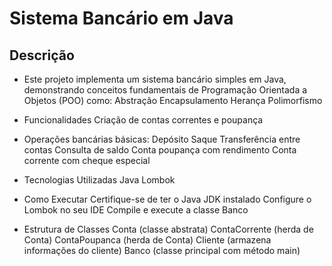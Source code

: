 # Sistema Bancário em Java

## Descrição
- Este projeto implementa um sistema bancário simples em Java, demonstrando conceitos fundamentais de Programação Orientada a Objetos (POO) como:
Abstração
Encapsulamento
Herança
Polimorfismo

- Funcionalidades
Criação de contas correntes e poupança

- Operações bancárias básicas:
Depósito
Saque
Transferência entre contas
Consulta de saldo
Conta poupança com rendimento
Conta corrente com cheque especial

- Tecnologias Utilizadas
Java
Lombok

- Como Executar
Certifique-se de ter o Java JDK instalado
Configure o Lombok no seu IDE
Compile e execute a classe Banco

- Estrutura de Classes
Conta (classe abstrata)
ContaCorrente (herda de Conta)
ContaPoupanca (herda de Conta)
Cliente (armazena informações do cliente)
Banco (classe principal com método main)
